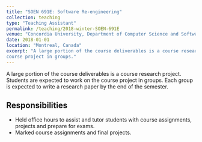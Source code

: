 ```yaml
---
title: "SOEN 691E: Software Re-engineering"
collection: teaching
type: "Teaching Assistant"
permalink: /teaching/2018-winter-SOEN-691E
venue: "Concordia University, Department of Computer Science and Software Engineering"
date: 2018-01-01
location: "Montreal, Canada"
excerpt: "A large portion of the course deliverables is a course research project. Students are expected to work on the
course project in groups."
---
```


A large portion of the course deliverables is a course research project. Students are expected to work on the
course project in groups. Each group is expected to write a research paper by the end of the semester.

## Responsibilities

- Held office hours to assist and tutor students with course assignments, projects and prepare for exams.
- Marked course assignments and final projects.
